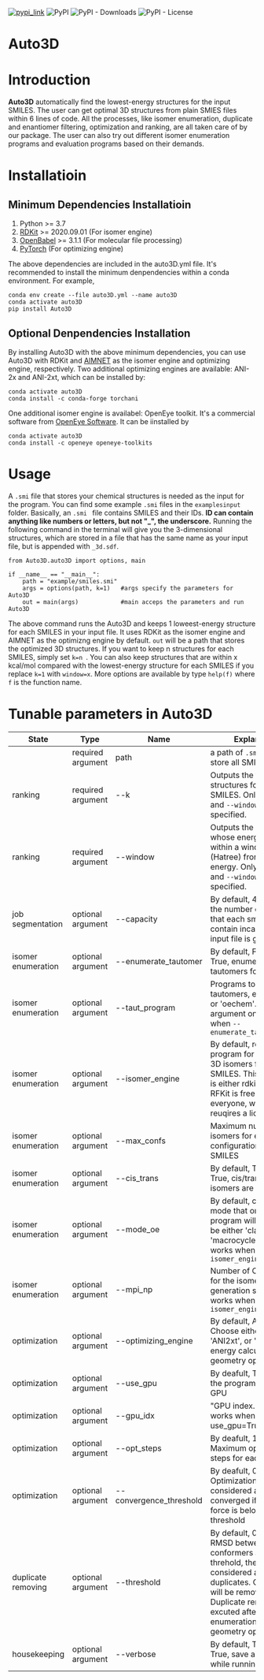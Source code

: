 <a href="https://pypi.org/project/Auto3D/" target="_blank"><img src="https://img.shields.io/badge/pypi-url-informational" alt="pypi_link"></a>
![PyPI](https://img.shields.io/pypi/v/Auto3D)
![PyPI - Downloads](https://img.shields.io/pypi/dm/Auto3D)
![PyPI - License](https://img.shields.io/pypi/l/Auto3D)
# **Auto3D**

# Introduction
**Auto3D** automatically find the lowest-energy structures for the input SMILES. The user can get optimal 3D structures from plain SMIES files within 6 lines of code. All the processes, like isomer enumeration, duplicate and enantiomer filtering, optimization and ranking, are all taken care of by our package. The user can also try out different isomer enumeration programs and evaluation programs based on their demands.


# Installatioin

## Minimum Dependencies Installatioin
1. Python >= 3.7
2. [RDKit](https://www.rdkit.org/docs/Install.html) >= 2020.09.01 (For isomer engine)
3. [OpenBabel](https://open-babel.readthedocs.io/en/latest/index.html) >= 3.1.1 (For molecular file processing)
4. [PyTorch](https://pytorch.org/get-started/locally/) (For optimizing engine)

The above dependencies are included in the auto3D.yml file. It's recommended to install the minimum denpendencies within a conda environment. For example,
```{bash}
conda env create --file auto3D.yml --name auto3D
conda activate auto3D
pip install Auto3D
```
## Optional Denpendencies Installation
By installing Auto3D with the above minimum dependencies, you can use Auto3D with RDKit and [AIMNET](https://github.com/aiqm/aimnet) as the isomer engine and optimizing engine, respectively.
Two additional optimizing engines are available: ANI-2x and ANI-2xt, which can be installed by:
```{bash}
conda activate auto3D
conda install -c conda-forge torchani
```
One additional isomer engine is availabel: OpenEye toolkit. It's a commercial software from [OpenEye Software](https://www.eyesopen.com/omega). It can be iinstalled by
```{bash}
conda activate auto3D
conda install -c openeye openeye-toolkits
```

# Usage
A `.smi` file that stores your chemical structures is needed as the input for the program. You can find some example `.smi` files in the `examplesinput` folder. Basically, an `.smi ` file contains SMILES and their IDs.  **ID can contain anything like numbers or letters, but not "_", the underscore.**
Running the following command in the terminal will give you the 3-dimensional structures, which are stored in a file that has the same name as your input file, but is appended with `_3d.sdf`.
```{python}
from Auto3D.auto3D import options, main

if __name__ == "__main__":
    path = "example/smiles.smi"
    args = options(path, k=1)   #args specify the parameters for Auto3D 
    out = main(args)            #main acceps the parameters and run Auto3D
```
The above command runs the Auto3D and keeps 1 loweest-energy structure for each SMILES in your input file. It uses RDKit as the isomer engine and AIMNET as the optimizng engine by default. `out` will be a path that stores the optimized 3D structures. If you want to keep n structures for each SMILES, simply set `k=n `. You can also keep structures that are within x kcal/mol compared with the lowest-energy structure for each SMILES if you replace `k=1` with `window=x`. More options are available by type `help(f)` where `f` is the function name.


# Tunable parameters in Auto3D

|State|Type|Name|Explanation|
|---|---|---|---|
|       |required argument|path   |a path of `.smi` file to store all SMILES and IDs|
|ranking|required argument|--k    |Outputs the top-k structures for each SMILES. Only one of `--k` and `--window` need to be specified. |
|ranking|required argument|--window|Outputs the structures whose energies are within a window (Hatree) from the lowest energy. Only one of `--k` and `--window` need to be specified. |
|job segmentation|optional argument|--capacity|By default, 42. This is the number of SMILES that each small job will contain incase a large input file is given.|
|isomer enumeration|optional argument|--enumerate_tautomer|By default, False. When True, enumerate tautomers for the input|
|isomer enumeration|optional argument|--taut_program|Programs to enumerate tautomers, either 'rdkit' or 'oechem'. This argument only works when `--enumerate_tautomer=True`|
|isomer enumeration|optional argument|--isomer_engine|By default, rdkit. The program for generating 3D isomers for each SMILES. This parameter is either rdkit or omega. RFKit is free for everyone, while Omega reuqires a license.))|
|isomer enumeration|optional argument|--max_confs|Maximum number of isomers for each configuration of the SMILES|
|isomer enumeration|optional argument|--cis_trans|By default, True. When True, cis/trans and r/s isomers are enumerated|
|isomer enumeration|optional argument|--mode_oe|By default, classic. "The mode that omega program will take. It can be either 'classic' or 'macrocycle'. Only works when `--isomer_engine=omega`|
|isomer enumeration|optional argument|--mpi_np|Number of CPU cores for the isomer generation step. Only works when `--isomer_engine=omega`|
|optimization|optional argument|--optimizing_engine|By default, AIMNET. Choose either 'ANI2x', 'ANI2xt', or 'AIMNET' for energy calculation and geometry optimization.|
|optimization|optional argument|--use_gpu|By deafult, True. If True, the program will use GPU|
|optimization|optional argument|--gpu_idx|"GPU index. It only works when --use_gpu=True|
|optimization|optional argument|--opt_steps|By deafult, 10000. Maximum optimization steps for each structure|
|optimization|optional argument|--convergence_threshold|By deafult, 0.003. Optimization is considered as converged if maximum force is below this threshold|
|duplicate removing|optional argument|--threshold|By default, 0.3. If the RMSD between two conformers are within threhold, they are considered as duplicates. One of them will be removed. Duplicate removing are excuted after conformer enumeration and geometry optimization|
|  housekeeping     |optional argument| --verbose |By default, True. When True, save all meta data while running|


